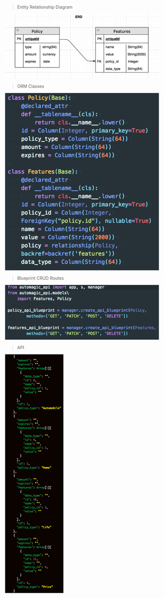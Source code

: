 > Entity Relationship Diagram

![](/screenShots/erd.png)

> ORM Classes

![](/screenShots/ORMClasses.png)

> Blueprint CRUD Routes

![](/screenShots/crud.png)

> API

![](/screenShots/API.png)
